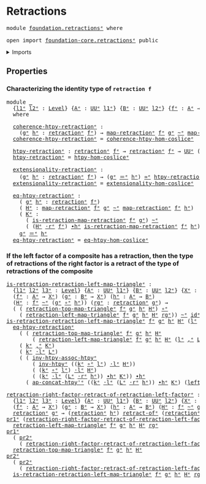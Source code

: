 # Retractions

<pre class="Agda"><a id="24" class="Keyword">module</a> <a id="31" href="foundation.retractions%25E1%25B5%2589.html" class="Module">foundation.retractionsᵉ</a> <a id="55" class="Keyword">where</a>

<a id="62" class="Keyword">open</a> <a id="67" class="Keyword">import</a> <a id="74" href="foundation-core.retractions%25E1%25B5%2589.html" class="Module">foundation-core.retractionsᵉ</a> <a id="103" class="Keyword">public</a>
</pre>
<details><summary>Imports</summary>

<pre class="Agda"><a id="160" class="Keyword">open</a> <a id="165" class="Keyword">import</a> <a id="172" href="foundation.coslice%25E1%25B5%2589.html" class="Module">foundation.cosliceᵉ</a>
<a id="192" class="Keyword">open</a> <a id="197" class="Keyword">import</a> <a id="204" href="foundation.dependent-pair-types%25E1%25B5%2589.html" class="Module">foundation.dependent-pair-typesᵉ</a>
<a id="237" class="Keyword">open</a> <a id="242" class="Keyword">import</a> <a id="249" href="foundation.universe-levels%25E1%25B5%2589.html" class="Module">foundation.universe-levelsᵉ</a>
<a id="277" class="Keyword">open</a> <a id="282" class="Keyword">import</a> <a id="289" href="foundation.whiskering-homotopies-composition%25E1%25B5%2589.html" class="Module">foundation.whiskering-homotopies-compositionᵉ</a>

<a id="336" class="Keyword">open</a> <a id="341" class="Keyword">import</a> <a id="348" href="foundation-core.equivalences%25E1%25B5%2589.html" class="Module">foundation-core.equivalencesᵉ</a>
<a id="378" class="Keyword">open</a> <a id="383" class="Keyword">import</a> <a id="390" href="foundation-core.function-types%25E1%25B5%2589.html" class="Module">foundation-core.function-typesᵉ</a>
<a id="422" class="Keyword">open</a> <a id="427" class="Keyword">import</a> <a id="434" href="foundation-core.homotopies%25E1%25B5%2589.html" class="Module">foundation-core.homotopiesᵉ</a>
<a id="462" class="Keyword">open</a> <a id="467" class="Keyword">import</a> <a id="474" href="foundation-core.identity-types%25E1%25B5%2589.html" class="Module">foundation-core.identity-typesᵉ</a>
<a id="506" class="Keyword">open</a> <a id="511" class="Keyword">import</a> <a id="518" href="foundation-core.retracts-of-types%25E1%25B5%2589.html" class="Module">foundation-core.retracts-of-typesᵉ</a>
</pre>
</details>

## Properties

### Characterizing the identity type of `retraction f`

<pre class="Agda"><a id="649" class="Keyword">module</a> <a id="656" href="foundation.retractions%25E1%25B5%2589.html#656" class="Module">_</a>
  <a id="660" class="Symbol">{</a><a id="661" href="foundation.retractions%25E1%25B5%2589.html#661" class="Bound">l1ᵉ</a> <a id="665" href="foundation.retractions%25E1%25B5%2589.html#665" class="Bound">l2ᵉ</a> <a id="669" class="Symbol">:</a> <a id="671" href="Agda.Primitive.html#742" class="Postulate">Level</a><a id="676" class="Symbol">}</a> <a id="678" class="Symbol">{</a><a id="679" href="foundation.retractions%25E1%25B5%2589.html#679" class="Bound">Aᵉ</a> <a id="682" class="Symbol">:</a> <a id="684" href="Agda.Primitive.html#429" class="Primitive">UUᵉ</a> <a id="688" href="foundation.retractions%25E1%25B5%2589.html#661" class="Bound">l1ᵉ</a><a id="691" class="Symbol">}</a> <a id="693" class="Symbol">{</a><a id="694" href="foundation.retractions%25E1%25B5%2589.html#694" class="Bound">Bᵉ</a> <a id="697" class="Symbol">:</a> <a id="699" href="Agda.Primitive.html#429" class="Primitive">UUᵉ</a> <a id="703" href="foundation.retractions%25E1%25B5%2589.html#665" class="Bound">l2ᵉ</a><a id="706" class="Symbol">}</a> <a id="708" class="Symbol">{</a><a id="709" href="foundation.retractions%25E1%25B5%2589.html#709" class="Bound">fᵉ</a> <a id="712" class="Symbol">:</a> <a id="714" href="foundation.retractions%25E1%25B5%2589.html#679" class="Bound">Aᵉ</a> <a id="717" class="Symbol">→</a> <a id="719" href="foundation.retractions%25E1%25B5%2589.html#694" class="Bound">Bᵉ</a><a id="721" class="Symbol">}</a>
  <a id="725" class="Keyword">where</a>

  <a id="734" href="foundation.retractions%25E1%25B5%2589.html#734" class="Function">coherence-htpy-retractionᵉ</a> <a id="761" class="Symbol">:</a>
    <a id="767" class="Symbol">(</a><a id="768" href="foundation.retractions%25E1%25B5%2589.html#768" class="Bound">gᵉ</a> <a id="771" href="foundation.retractions%25E1%25B5%2589.html#771" class="Bound">hᵉ</a> <a id="774" class="Symbol">:</a> <a id="776" href="foundation-core.retractions%25E1%25B5%2589.html#907" class="Function">retractionᵉ</a> <a id="788" href="foundation.retractions%25E1%25B5%2589.html#709" class="Bound">fᵉ</a><a id="790" class="Symbol">)</a> <a id="792" class="Symbol">→</a> <a id="794" href="foundation-core.retractions%25E1%25B5%2589.html#1009" class="Function">map-retractionᵉ</a> <a id="810" href="foundation.retractions%25E1%25B5%2589.html#709" class="Bound">fᵉ</a> <a id="813" href="foundation.retractions%25E1%25B5%2589.html#768" class="Bound">gᵉ</a> <a id="816" href="foundation-core.homotopies%25E1%25B5%2589.html#2800" class="Function Operator">~ᵉ</a> <a id="819" href="foundation-core.retractions%25E1%25B5%2589.html#1009" class="Function">map-retractionᵉ</a> <a id="835" href="foundation.retractions%25E1%25B5%2589.html#709" class="Bound">fᵉ</a> <a id="838" href="foundation.retractions%25E1%25B5%2589.html#771" class="Bound">hᵉ</a> <a id="841" class="Symbol">→</a> <a id="843" href="Agda.Primitive.html#429" class="Primitive">UUᵉ</a> <a id="847" href="foundation.retractions%25E1%25B5%2589.html#661" class="Bound">l1ᵉ</a>
  <a id="853" href="foundation.retractions%25E1%25B5%2589.html#734" class="Function">coherence-htpy-retractionᵉ</a> <a id="880" class="Symbol">=</a> <a id="882" href="foundation.coslice%25E1%25B5%2589.html#1661" class="Function">coherence-htpy-hom-cosliceᵉ</a>

  <a id="913" href="foundation.retractions%25E1%25B5%2589.html#913" class="Function">htpy-retractionᵉ</a> <a id="930" class="Symbol">:</a> <a id="932" href="foundation-core.retractions%25E1%25B5%2589.html#907" class="Function">retractionᵉ</a> <a id="944" href="foundation.retractions%25E1%25B5%2589.html#709" class="Bound">fᵉ</a> <a id="947" class="Symbol">→</a> <a id="949" href="foundation-core.retractions%25E1%25B5%2589.html#907" class="Function">retractionᵉ</a> <a id="961" href="foundation.retractions%25E1%25B5%2589.html#709" class="Bound">fᵉ</a> <a id="964" class="Symbol">→</a> <a id="966" href="Agda.Primitive.html#429" class="Primitive">UUᵉ</a> <a id="970" class="Symbol">(</a><a id="971" href="foundation.retractions%25E1%25B5%2589.html#661" class="Bound">l1ᵉ</a> <a id="975" href="Agda.Primitive.html#961" class="Primitive Operator">⊔</a> <a id="977" href="foundation.retractions%25E1%25B5%2589.html#665" class="Bound">l2ᵉ</a><a id="980" class="Symbol">)</a>
  <a id="984" href="foundation.retractions%25E1%25B5%2589.html#913" class="Function">htpy-retractionᵉ</a> <a id="1001" class="Symbol">=</a> <a id="1003" href="foundation.coslice%25E1%25B5%2589.html#1957" class="Function">htpy-hom-cosliceᵉ</a>

  <a id="1024" href="foundation.retractions%25E1%25B5%2589.html#1024" class="Function">extensionality-retractionᵉ</a> <a id="1051" class="Symbol">:</a>
    <a id="1057" class="Symbol">(</a><a id="1058" href="foundation.retractions%25E1%25B5%2589.html#1058" class="Bound">gᵉ</a> <a id="1061" href="foundation.retractions%25E1%25B5%2589.html#1061" class="Bound">hᵉ</a> <a id="1064" class="Symbol">:</a> <a id="1066" href="foundation-core.retractions%25E1%25B5%2589.html#907" class="Function">retractionᵉ</a> <a id="1078" href="foundation.retractions%25E1%25B5%2589.html#709" class="Bound">fᵉ</a><a id="1080" class="Symbol">)</a> <a id="1082" class="Symbol">→</a> <a id="1084" class="Symbol">(</a><a id="1085" href="foundation.retractions%25E1%25B5%2589.html#1058" class="Bound">gᵉ</a> <a id="1088" href="foundation-core.identity-types%25E1%25B5%2589.html#2730" class="Function Operator">＝ᵉ</a> <a id="1091" href="foundation.retractions%25E1%25B5%2589.html#1061" class="Bound">hᵉ</a><a id="1093" class="Symbol">)</a> <a id="1095" href="foundation-core.equivalences%25E1%25B5%2589.html#2662" class="Function Operator">≃ᵉ</a> <a id="1098" href="foundation.retractions%25E1%25B5%2589.html#913" class="Function">htpy-retractionᵉ</a> <a id="1115" href="foundation.retractions%25E1%25B5%2589.html#1058" class="Bound">gᵉ</a> <a id="1118" href="foundation.retractions%25E1%25B5%2589.html#1061" class="Bound">hᵉ</a>
  <a id="1123" href="foundation.retractions%25E1%25B5%2589.html#1024" class="Function">extensionality-retractionᵉ</a> <a id="1150" class="Symbol">=</a> <a id="1152" href="foundation.coslice%25E1%25B5%2589.html#2161" class="Function">extensionality-hom-cosliceᵉ</a>

  <a id="1183" href="foundation.retractions%25E1%25B5%2589.html#1183" class="Function">eq-htpy-retractionᵉ</a> <a id="1203" class="Symbol">:</a>
    <a id="1209" class="Symbol">(</a> <a id="1211" href="foundation.retractions%25E1%25B5%2589.html#1211" class="Bound">gᵉ</a> <a id="1214" href="foundation.retractions%25E1%25B5%2589.html#1214" class="Bound">hᵉ</a> <a id="1217" class="Symbol">:</a> <a id="1219" href="foundation-core.retractions%25E1%25B5%2589.html#907" class="Function">retractionᵉ</a> <a id="1231" href="foundation.retractions%25E1%25B5%2589.html#709" class="Bound">fᵉ</a><a id="1233" class="Symbol">)</a>
    <a id="1239" class="Symbol">(</a> <a id="1241" href="foundation.retractions%25E1%25B5%2589.html#1241" class="Bound">Hᵉ</a> <a id="1244" class="Symbol">:</a> <a id="1246" href="foundation-core.retractions%25E1%25B5%2589.html#1009" class="Function">map-retractionᵉ</a> <a id="1262" href="foundation.retractions%25E1%25B5%2589.html#709" class="Bound">fᵉ</a> <a id="1265" href="foundation.retractions%25E1%25B5%2589.html#1211" class="Bound">gᵉ</a> <a id="1268" href="foundation-core.homotopies%25E1%25B5%2589.html#2800" class="Function Operator">~ᵉ</a> <a id="1271" href="foundation-core.retractions%25E1%25B5%2589.html#1009" class="Function">map-retractionᵉ</a> <a id="1287" href="foundation.retractions%25E1%25B5%2589.html#709" class="Bound">fᵉ</a> <a id="1290" href="foundation.retractions%25E1%25B5%2589.html#1214" class="Bound">hᵉ</a><a id="1292" class="Symbol">)</a>
    <a id="1298" class="Symbol">(</a> <a id="1300" href="foundation.retractions%25E1%25B5%2589.html#1300" class="Bound">Kᵉ</a> <a id="1303" class="Symbol">:</a>
      <a id="1311" class="Symbol">(</a> <a id="1313" href="foundation-core.retractions%25E1%25B5%2589.html#1100" class="Function">is-retraction-map-retractionᵉ</a> <a id="1343" href="foundation.retractions%25E1%25B5%2589.html#709" class="Bound">fᵉ</a> <a id="1346" href="foundation.retractions%25E1%25B5%2589.html#1211" class="Bound">gᵉ</a><a id="1348" class="Symbol">)</a> <a id="1350" href="foundation-core.homotopies%25E1%25B5%2589.html#2800" class="Function Operator">~ᵉ</a>
      <a id="1359" class="Symbol">(</a> <a id="1361" class="Symbol">(</a><a id="1362" href="foundation.retractions%25E1%25B5%2589.html#1241" class="Bound">Hᵉ</a> <a id="1365" href="foundation.whiskering-homotopies-composition%25E1%25B5%2589.html#2836" class="Function Operator">·rᵉ</a> <a id="1369" href="foundation.retractions%25E1%25B5%2589.html#709" class="Bound">fᵉ</a><a id="1371" class="Symbol">)</a> <a id="1373" href="foundation-core.homotopies%25E1%25B5%2589.html#3445" class="Function Operator">∙hᵉ</a> <a id="1377" href="foundation-core.retractions%25E1%25B5%2589.html#1100" class="Function">is-retraction-map-retractionᵉ</a> <a id="1407" href="foundation.retractions%25E1%25B5%2589.html#709" class="Bound">fᵉ</a> <a id="1410" href="foundation.retractions%25E1%25B5%2589.html#1214" class="Bound">hᵉ</a><a id="1412" class="Symbol">))</a> <a id="1415" class="Symbol">→</a>
    <a id="1421" href="foundation.retractions%25E1%25B5%2589.html#1211" class="Bound">gᵉ</a> <a id="1424" href="foundation-core.identity-types%25E1%25B5%2589.html#2730" class="Function Operator">＝ᵉ</a> <a id="1427" href="foundation.retractions%25E1%25B5%2589.html#1214" class="Bound">hᵉ</a>
  <a id="1432" href="foundation.retractions%25E1%25B5%2589.html#1183" class="Function">eq-htpy-retractionᵉ</a> <a id="1452" class="Symbol">=</a> <a id="1454" href="foundation.coslice%25E1%25B5%2589.html#2532" class="Function">eq-htpy-hom-cosliceᵉ</a>
</pre>
### If the left factor of a composite has a retraction, then the type of retractions of the right factor is a retract of the type of retractions of the composite

<pre class="Agda"><a id="is-retraction-retraction-left-map-triangleᵉ"></a><a id="1651" href="foundation.retractions%25E1%25B5%2589.html#1651" class="Function">is-retraction-retraction-left-map-triangleᵉ</a> <a id="1695" class="Symbol">:</a>
  <a id="1699" class="Symbol">{</a><a id="1700" href="foundation.retractions%25E1%25B5%2589.html#1700" class="Bound">l1ᵉ</a> <a id="1704" href="foundation.retractions%25E1%25B5%2589.html#1704" class="Bound">l2ᵉ</a> <a id="1708" href="foundation.retractions%25E1%25B5%2589.html#1708" class="Bound">l3ᵉ</a> <a id="1712" class="Symbol">:</a> <a id="1714" href="Agda.Primitive.html#742" class="Postulate">Level</a><a id="1719" class="Symbol">}</a> <a id="1721" class="Symbol">{</a><a id="1722" href="foundation.retractions%25E1%25B5%2589.html#1722" class="Bound">Aᵉ</a> <a id="1725" class="Symbol">:</a> <a id="1727" href="Agda.Primitive.html#429" class="Primitive">UUᵉ</a> <a id="1731" href="foundation.retractions%25E1%25B5%2589.html#1700" class="Bound">l1ᵉ</a><a id="1734" class="Symbol">}</a> <a id="1736" class="Symbol">{</a><a id="1737" href="foundation.retractions%25E1%25B5%2589.html#1737" class="Bound">Bᵉ</a> <a id="1740" class="Symbol">:</a> <a id="1742" href="Agda.Primitive.html#429" class="Primitive">UUᵉ</a> <a id="1746" href="foundation.retractions%25E1%25B5%2589.html#1704" class="Bound">l2ᵉ</a><a id="1749" class="Symbol">}</a> <a id="1751" class="Symbol">{</a><a id="1752" href="foundation.retractions%25E1%25B5%2589.html#1752" class="Bound">Xᵉ</a> <a id="1755" class="Symbol">:</a> <a id="1757" href="Agda.Primitive.html#429" class="Primitive">UUᵉ</a> <a id="1761" href="foundation.retractions%25E1%25B5%2589.html#1708" class="Bound">l3ᵉ</a><a id="1764" class="Symbol">}</a>
  <a id="1768" class="Symbol">(</a><a id="1769" href="foundation.retractions%25E1%25B5%2589.html#1769" class="Bound">fᵉ</a> <a id="1772" class="Symbol">:</a> <a id="1774" href="foundation.retractions%25E1%25B5%2589.html#1722" class="Bound">Aᵉ</a> <a id="1777" class="Symbol">→</a> <a id="1779" href="foundation.retractions%25E1%25B5%2589.html#1752" class="Bound">Xᵉ</a><a id="1781" class="Symbol">)</a> <a id="1783" class="Symbol">(</a><a id="1784" href="foundation.retractions%25E1%25B5%2589.html#1784" class="Bound">gᵉ</a> <a id="1787" class="Symbol">:</a> <a id="1789" href="foundation.retractions%25E1%25B5%2589.html#1737" class="Bound">Bᵉ</a> <a id="1792" class="Symbol">→</a> <a id="1794" href="foundation.retractions%25E1%25B5%2589.html#1752" class="Bound">Xᵉ</a><a id="1796" class="Symbol">)</a> <a id="1798" class="Symbol">(</a><a id="1799" href="foundation.retractions%25E1%25B5%2589.html#1799" class="Bound">hᵉ</a> <a id="1802" class="Symbol">:</a> <a id="1804" href="foundation.retractions%25E1%25B5%2589.html#1722" class="Bound">Aᵉ</a> <a id="1807" class="Symbol">→</a> <a id="1809" href="foundation.retractions%25E1%25B5%2589.html#1737" class="Bound">Bᵉ</a><a id="1811" class="Symbol">)</a>
  <a id="1815" class="Symbol">(</a><a id="1816" href="foundation.retractions%25E1%25B5%2589.html#1816" class="Bound">Hᵉ</a> <a id="1819" class="Symbol">:</a> <a id="1821" href="foundation.retractions%25E1%25B5%2589.html#1769" class="Bound">fᵉ</a> <a id="1824" href="foundation-core.homotopies%25E1%25B5%2589.html#2800" class="Function Operator">~ᵉ</a> <a id="1827" class="Symbol">(</a><a id="1828" href="foundation.retractions%25E1%25B5%2589.html#1784" class="Bound">gᵉ</a> <a id="1831" href="foundation-core.function-types%25E1%25B5%2589.html#476" class="Function Operator">∘ᵉ</a> <a id="1834" href="foundation.retractions%25E1%25B5%2589.html#1799" class="Bound">hᵉ</a><a id="1836" class="Symbol">))</a> <a id="1839" class="Symbol">(</a><a id="1840" href="foundation.retractions%25E1%25B5%2589.html#1840" class="Bound">rgᵉ</a> <a id="1844" class="Symbol">:</a> <a id="1846" href="foundation-core.retractions%25E1%25B5%2589.html#907" class="Function">retractionᵉ</a> <a id="1858" href="foundation.retractions%25E1%25B5%2589.html#1784" class="Bound">gᵉ</a><a id="1860" class="Symbol">)</a> <a id="1862" class="Symbol">→</a>
  <a id="1866" class="Symbol">(</a> <a id="1868" class="Symbol">(</a> <a id="1870" href="foundation-core.retractions%25E1%25B5%2589.html#5900" class="Function">retraction-top-map-triangleᵉ</a> <a id="1899" href="foundation.retractions%25E1%25B5%2589.html#1769" class="Bound">fᵉ</a> <a id="1902" href="foundation.retractions%25E1%25B5%2589.html#1784" class="Bound">gᵉ</a> <a id="1905" href="foundation.retractions%25E1%25B5%2589.html#1799" class="Bound">hᵉ</a> <a id="1908" href="foundation.retractions%25E1%25B5%2589.html#1816" class="Bound">Hᵉ</a><a id="1910" class="Symbol">)</a> <a id="1912" href="foundation-core.function-types%25E1%25B5%2589.html#476" class="Function Operator">∘ᵉ</a>
    <a id="1919" class="Symbol">(</a> <a id="1921" href="foundation-core.retractions%25E1%25B5%2589.html#7113" class="Function">retraction-left-map-triangleᵉ</a> <a id="1951" href="foundation.retractions%25E1%25B5%2589.html#1769" class="Bound">fᵉ</a> <a id="1954" href="foundation.retractions%25E1%25B5%2589.html#1784" class="Bound">gᵉ</a> <a id="1957" href="foundation.retractions%25E1%25B5%2589.html#1799" class="Bound">hᵉ</a> <a id="1960" href="foundation.retractions%25E1%25B5%2589.html#1816" class="Bound">Hᵉ</a> <a id="1963" href="foundation.retractions%25E1%25B5%2589.html#1840" class="Bound">rgᵉ</a><a id="1966" class="Symbol">))</a> <a id="1969" href="foundation-core.homotopies%25E1%25B5%2589.html#2800" class="Function Operator">~ᵉ</a> <a id="1972" href="foundation-core.function-types%25E1%25B5%2589.html#309" class="Function">idᵉ</a>
<a id="1976" href="foundation.retractions%25E1%25B5%2589.html#1651" class="Function">is-retraction-retraction-left-map-triangleᵉ</a> <a id="2020" href="foundation.retractions%25E1%25B5%2589.html#2020" class="Bound">fᵉ</a> <a id="2023" href="foundation.retractions%25E1%25B5%2589.html#2023" class="Bound">gᵉ</a> <a id="2026" href="foundation.retractions%25E1%25B5%2589.html#2026" class="Bound">hᵉ</a> <a id="2029" href="foundation.retractions%25E1%25B5%2589.html#2029" class="Bound">Hᵉ</a> <a id="2032" class="Symbol">(</a><a id="2033" href="foundation.retractions%25E1%25B5%2589.html#2033" class="Bound">lᵉ</a> <a id="2036" href="foundation.dependent-pair-types%25E1%25B5%2589.html#788" class="InductiveConstructor Operator">,ᵉ</a> <a id="2039" href="foundation.retractions%25E1%25B5%2589.html#2039" class="Bound">Lᵉ</a><a id="2041" class="Symbol">)</a> <a id="2043" class="Symbol">(</a><a id="2044" href="foundation.retractions%25E1%25B5%2589.html#2044" class="Bound">kᵉ</a> <a id="2047" href="foundation.dependent-pair-types%25E1%25B5%2589.html#788" class="InductiveConstructor Operator">,ᵉ</a> <a id="2050" href="foundation.retractions%25E1%25B5%2589.html#2050" class="Bound">Kᵉ</a><a id="2052" class="Symbol">)</a> <a id="2054" class="Symbol">=</a>
  <a id="2058" href="foundation.retractions%25E1%25B5%2589.html#1183" class="Function">eq-htpy-retractionᵉ</a>
    <a id="2082" class="Symbol">(</a> <a id="2084" class="Symbol">(</a> <a id="2086" href="foundation-core.retractions%25E1%25B5%2589.html#5900" class="Function">retraction-top-map-triangleᵉ</a> <a id="2115" href="foundation.retractions%25E1%25B5%2589.html#2020" class="Bound">fᵉ</a> <a id="2118" href="foundation.retractions%25E1%25B5%2589.html#2023" class="Bound">gᵉ</a> <a id="2121" href="foundation.retractions%25E1%25B5%2589.html#2026" class="Bound">hᵉ</a> <a id="2124" href="foundation.retractions%25E1%25B5%2589.html#2029" class="Bound">Hᵉ</a>
        <a id="2135" class="Symbol">(</a> <a id="2137" href="foundation-core.retractions%25E1%25B5%2589.html#7113" class="Function">retraction-left-map-triangleᵉ</a> <a id="2167" href="foundation.retractions%25E1%25B5%2589.html#2020" class="Bound">fᵉ</a> <a id="2170" href="foundation.retractions%25E1%25B5%2589.html#2023" class="Bound">gᵉ</a> <a id="2173" href="foundation.retractions%25E1%25B5%2589.html#2026" class="Bound">hᵉ</a> <a id="2176" href="foundation.retractions%25E1%25B5%2589.html#2029" class="Bound">Hᵉ</a> <a id="2179" class="Symbol">(</a><a id="2180" href="foundation.retractions%25E1%25B5%2589.html#2033" class="Bound">lᵉ</a> <a id="2183" href="foundation.dependent-pair-types%25E1%25B5%2589.html#788" class="InductiveConstructor Operator">,ᵉ</a> <a id="2186" href="foundation.retractions%25E1%25B5%2589.html#2039" class="Bound">Lᵉ</a><a id="2188" class="Symbol">)</a> <a id="2190" class="Symbol">(</a><a id="2191" href="foundation.retractions%25E1%25B5%2589.html#2044" class="Bound">kᵉ</a> <a id="2194" href="foundation.dependent-pair-types%25E1%25B5%2589.html#788" class="InductiveConstructor Operator">,ᵉ</a> <a id="2197" href="foundation.retractions%25E1%25B5%2589.html#2050" class="Bound">Kᵉ</a><a id="2199" class="Symbol">))))</a>
    <a id="2208" class="Symbol">(</a> <a id="2210" href="foundation.retractions%25E1%25B5%2589.html#2044" class="Bound">kᵉ</a> <a id="2213" href="foundation.dependent-pair-types%25E1%25B5%2589.html#788" class="InductiveConstructor Operator">,ᵉ</a> <a id="2216" href="foundation.retractions%25E1%25B5%2589.html#2050" class="Bound">Kᵉ</a><a id="2218" class="Symbol">)</a>
    <a id="2224" class="Symbol">(</a> <a id="2226" href="foundation.retractions%25E1%25B5%2589.html#2044" class="Bound">kᵉ</a> <a id="2229" href="foundation.whiskering-homotopies-composition%25E1%25B5%2589.html#2417" class="Function Operator">·lᵉ</a> <a id="2233" href="foundation.retractions%25E1%25B5%2589.html#2039" class="Bound">Lᵉ</a><a id="2235" class="Symbol">)</a>
    <a id="2241" class="Symbol">(</a> <a id="2243" class="Symbol">(</a> <a id="2245" href="foundation-core.homotopies%25E1%25B5%2589.html#5386" class="Function">inv-htpy-assoc-htpyᵉ</a>
        <a id="2274" class="Symbol">(</a> <a id="2276" href="foundation-core.homotopies%25E1%25B5%2589.html#3214" class="Function">inv-htpyᵉ</a> <a id="2286" class="Symbol">((</a><a id="2288" href="foundation.retractions%25E1%25B5%2589.html#2044" class="Bound">kᵉ</a> <a id="2291" href="foundation-core.function-types%25E1%25B5%2589.html#476" class="Function Operator">∘ᵉ</a> <a id="2294" href="foundation.retractions%25E1%25B5%2589.html#2033" class="Bound">lᵉ</a><a id="2296" class="Symbol">)</a> <a id="2298" href="foundation.whiskering-homotopies-composition%25E1%25B5%2589.html#2417" class="Function Operator">·lᵉ</a> <a id="2302" href="foundation.retractions%25E1%25B5%2589.html#2029" class="Bound">Hᵉ</a><a id="2304" class="Symbol">))</a>
        <a id="2315" class="Symbol">(</a> <a id="2317" class="Symbol">(</a><a id="2318" href="foundation.retractions%25E1%25B5%2589.html#2044" class="Bound">kᵉ</a> <a id="2321" href="foundation-core.function-types%25E1%25B5%2589.html#476" class="Function Operator">∘ᵉ</a> <a id="2324" href="foundation.retractions%25E1%25B5%2589.html#2033" class="Bound">lᵉ</a><a id="2326" class="Symbol">)</a> <a id="2328" href="foundation.whiskering-homotopies-composition%25E1%25B5%2589.html#2417" class="Function Operator">·lᵉ</a> <a id="2332" href="foundation.retractions%25E1%25B5%2589.html#2029" class="Bound">Hᵉ</a><a id="2334" class="Symbol">)</a>
        <a id="2344" class="Symbol">(</a> <a id="2346" class="Symbol">(</a><a id="2347" href="foundation.retractions%25E1%25B5%2589.html#2044" class="Bound">kᵉ</a> <a id="2350" href="foundation.whiskering-homotopies-composition%25E1%25B5%2589.html#2417" class="Function Operator">·lᵉ</a> <a id="2354" class="Symbol">(</a><a id="2355" href="foundation.retractions%25E1%25B5%2589.html#2039" class="Bound">Lᵉ</a> <a id="2358" href="foundation.whiskering-homotopies-composition%25E1%25B5%2589.html#2836" class="Function Operator">·rᵉ</a> <a id="2362" href="foundation.retractions%25E1%25B5%2589.html#2026" class="Bound">hᵉ</a><a id="2364" class="Symbol">))</a> <a id="2367" href="foundation-core.homotopies%25E1%25B5%2589.html#3445" class="Function Operator">∙hᵉ</a> <a id="2371" href="foundation.retractions%25E1%25B5%2589.html#2050" class="Bound">Kᵉ</a><a id="2373" class="Symbol">))</a> <a id="2376" href="foundation-core.homotopies%25E1%25B5%2589.html#3445" class="Function Operator">∙hᵉ</a>
      <a id="2386" class="Symbol">(</a> <a id="2388" href="foundation-core.homotopies%25E1%25B5%2589.html#9458" class="Function">ap-concat-htpy&#39;ᵉ</a> <a id="2405" class="Symbol">((</a><a id="2407" href="foundation.retractions%25E1%25B5%2589.html#2044" class="Bound">kᵉ</a> <a id="2410" href="foundation.whiskering-homotopies-composition%25E1%25B5%2589.html#2417" class="Function Operator">·lᵉ</a> <a id="2414" class="Symbol">(</a><a id="2415" href="foundation.retractions%25E1%25B5%2589.html#2039" class="Bound">Lᵉ</a> <a id="2418" href="foundation.whiskering-homotopies-composition%25E1%25B5%2589.html#2836" class="Function Operator">·rᵉ</a> <a id="2422" href="foundation.retractions%25E1%25B5%2589.html#2026" class="Bound">hᵉ</a><a id="2424" class="Symbol">))</a> <a id="2427" href="foundation-core.homotopies%25E1%25B5%2589.html#3445" class="Function Operator">∙hᵉ</a> <a id="2431" href="foundation.retractions%25E1%25B5%2589.html#2050" class="Bound">Kᵉ</a><a id="2433" class="Symbol">)</a> <a id="2435" class="Symbol">(</a><a id="2436" href="foundation-core.homotopies%25E1%25B5%2589.html#6207" class="Function">left-inv-htpyᵉ</a> <a id="2451" class="Symbol">((</a><a id="2453" href="foundation.retractions%25E1%25B5%2589.html#2044" class="Bound">kᵉ</a> <a id="2456" href="foundation-core.function-types%25E1%25B5%2589.html#476" class="Function Operator">∘ᵉ</a> <a id="2459" href="foundation.retractions%25E1%25B5%2589.html#2033" class="Bound">lᵉ</a><a id="2461" class="Symbol">)</a> <a id="2463" href="foundation.whiskering-homotopies-composition%25E1%25B5%2589.html#2417" class="Function Operator">·lᵉ</a> <a id="2467" href="foundation.retractions%25E1%25B5%2589.html#2029" class="Bound">Hᵉ</a><a id="2469" class="Symbol">))))</a>

<a id="retraction-right-factor-retract-of-retraction-left-factorᵉ"></a><a id="2475" href="foundation.retractions%25E1%25B5%2589.html#2475" class="Function">retraction-right-factor-retract-of-retraction-left-factorᵉ</a> <a id="2534" class="Symbol">:</a>
  <a id="2538" class="Symbol">{</a><a id="2539" href="foundation.retractions%25E1%25B5%2589.html#2539" class="Bound">l1ᵉ</a> <a id="2543" href="foundation.retractions%25E1%25B5%2589.html#2543" class="Bound">l2ᵉ</a> <a id="2547" href="foundation.retractions%25E1%25B5%2589.html#2547" class="Bound">l3ᵉ</a> <a id="2551" class="Symbol">:</a> <a id="2553" href="Agda.Primitive.html#742" class="Postulate">Level</a><a id="2558" class="Symbol">}</a> <a id="2560" class="Symbol">{</a><a id="2561" href="foundation.retractions%25E1%25B5%2589.html#2561" class="Bound">Aᵉ</a> <a id="2564" class="Symbol">:</a> <a id="2566" href="Agda.Primitive.html#429" class="Primitive">UUᵉ</a> <a id="2570" href="foundation.retractions%25E1%25B5%2589.html#2539" class="Bound">l1ᵉ</a><a id="2573" class="Symbol">}</a> <a id="2575" class="Symbol">{</a><a id="2576" href="foundation.retractions%25E1%25B5%2589.html#2576" class="Bound">Bᵉ</a> <a id="2579" class="Symbol">:</a> <a id="2581" href="Agda.Primitive.html#429" class="Primitive">UUᵉ</a> <a id="2585" href="foundation.retractions%25E1%25B5%2589.html#2543" class="Bound">l2ᵉ</a><a id="2588" class="Symbol">}</a> <a id="2590" class="Symbol">{</a><a id="2591" href="foundation.retractions%25E1%25B5%2589.html#2591" class="Bound">Xᵉ</a> <a id="2594" class="Symbol">:</a> <a id="2596" href="Agda.Primitive.html#429" class="Primitive">UUᵉ</a> <a id="2600" href="foundation.retractions%25E1%25B5%2589.html#2547" class="Bound">l3ᵉ</a><a id="2603" class="Symbol">}</a>
  <a id="2607" class="Symbol">(</a><a id="2608" href="foundation.retractions%25E1%25B5%2589.html#2608" class="Bound">fᵉ</a> <a id="2611" class="Symbol">:</a> <a id="2613" href="foundation.retractions%25E1%25B5%2589.html#2561" class="Bound">Aᵉ</a> <a id="2616" class="Symbol">→</a> <a id="2618" href="foundation.retractions%25E1%25B5%2589.html#2591" class="Bound">Xᵉ</a><a id="2620" class="Symbol">)</a> <a id="2622" class="Symbol">(</a><a id="2623" href="foundation.retractions%25E1%25B5%2589.html#2623" class="Bound">gᵉ</a> <a id="2626" class="Symbol">:</a> <a id="2628" href="foundation.retractions%25E1%25B5%2589.html#2576" class="Bound">Bᵉ</a> <a id="2631" class="Symbol">→</a> <a id="2633" href="foundation.retractions%25E1%25B5%2589.html#2591" class="Bound">Xᵉ</a><a id="2635" class="Symbol">)</a> <a id="2637" class="Symbol">(</a><a id="2638" href="foundation.retractions%25E1%25B5%2589.html#2638" class="Bound">hᵉ</a> <a id="2641" class="Symbol">:</a> <a id="2643" href="foundation.retractions%25E1%25B5%2589.html#2561" class="Bound">Aᵉ</a> <a id="2646" class="Symbol">→</a> <a id="2648" href="foundation.retractions%25E1%25B5%2589.html#2576" class="Bound">Bᵉ</a><a id="2650" class="Symbol">)</a> <a id="2652" class="Symbol">(</a><a id="2653" href="foundation.retractions%25E1%25B5%2589.html#2653" class="Bound">Hᵉ</a> <a id="2656" class="Symbol">:</a> <a id="2658" href="foundation.retractions%25E1%25B5%2589.html#2608" class="Bound">fᵉ</a> <a id="2661" href="foundation-core.homotopies%25E1%25B5%2589.html#2800" class="Function Operator">~ᵉ</a> <a id="2664" href="foundation.retractions%25E1%25B5%2589.html#2623" class="Bound">gᵉ</a> <a id="2667" href="foundation-core.function-types%25E1%25B5%2589.html#476" class="Function Operator">∘ᵉ</a> <a id="2670" href="foundation.retractions%25E1%25B5%2589.html#2638" class="Bound">hᵉ</a><a id="2672" class="Symbol">)</a> <a id="2674" class="Symbol">→</a>
  <a id="2678" href="foundation-core.retractions%25E1%25B5%2589.html#907" class="Function">retractionᵉ</a> <a id="2690" href="foundation.retractions%25E1%25B5%2589.html#2623" class="Bound">gᵉ</a> <a id="2693" class="Symbol">→</a> <a id="2695" class="Symbol">(</a><a id="2696" href="foundation-core.retractions%25E1%25B5%2589.html#907" class="Function">retractionᵉ</a> <a id="2708" href="foundation.retractions%25E1%25B5%2589.html#2638" class="Bound">hᵉ</a><a id="2710" class="Symbol">)</a> <a id="2712" href="foundation-core.retracts-of-types%25E1%25B5%2589.html#1785" class="Function Operator">retract-ofᵉ</a> <a id="2724" class="Symbol">(</a><a id="2725" href="foundation-core.retractions%25E1%25B5%2589.html#907" class="Function">retractionᵉ</a> <a id="2737" href="foundation.retractions%25E1%25B5%2589.html#2608" class="Bound">fᵉ</a><a id="2739" class="Symbol">)</a>
<a id="2741" href="foundation.dependent-pair-types%25E1%25B5%2589.html#697" class="Field">pr1ᵉ</a> <a id="2746" class="Symbol">(</a><a id="2747" href="foundation.retractions%25E1%25B5%2589.html#2475" class="Function">retraction-right-factor-retract-of-retraction-left-factorᵉ</a> <a id="2806" href="foundation.retractions%25E1%25B5%2589.html#2806" class="Bound">fᵉ</a> <a id="2809" href="foundation.retractions%25E1%25B5%2589.html#2809" class="Bound">gᵉ</a> <a id="2812" href="foundation.retractions%25E1%25B5%2589.html#2812" class="Bound">hᵉ</a> <a id="2815" href="foundation.retractions%25E1%25B5%2589.html#2815" class="Bound">Hᵉ</a> <a id="2818" href="foundation.retractions%25E1%25B5%2589.html#2818" class="Bound">rgᵉ</a><a id="2821" class="Symbol">)</a> <a id="2823" class="Symbol">=</a>
  <a id="2827" href="foundation-core.retractions%25E1%25B5%2589.html#7113" class="Function">retraction-left-map-triangleᵉ</a> <a id="2857" href="foundation.retractions%25E1%25B5%2589.html#2806" class="Bound">fᵉ</a> <a id="2860" href="foundation.retractions%25E1%25B5%2589.html#2809" class="Bound">gᵉ</a> <a id="2863" href="foundation.retractions%25E1%25B5%2589.html#2812" class="Bound">hᵉ</a> <a id="2866" href="foundation.retractions%25E1%25B5%2589.html#2815" class="Bound">Hᵉ</a> <a id="2869" href="foundation.retractions%25E1%25B5%2589.html#2818" class="Bound">rgᵉ</a>
<a id="2873" href="foundation.dependent-pair-types%25E1%25B5%2589.html#697" class="Field">pr1ᵉ</a>
  <a id="2880" class="Symbol">(</a> <a id="2882" href="foundation.dependent-pair-types%25E1%25B5%2589.html#711" class="Field">pr2ᵉ</a>
    <a id="2891" class="Symbol">(</a> <a id="2893" href="foundation.retractions%25E1%25B5%2589.html#2475" class="Function">retraction-right-factor-retract-of-retraction-left-factorᵉ</a> <a id="2952" href="foundation.retractions%25E1%25B5%2589.html#2952" class="Bound">fᵉ</a> <a id="2955" href="foundation.retractions%25E1%25B5%2589.html#2955" class="Bound">gᵉ</a> <a id="2958" href="foundation.retractions%25E1%25B5%2589.html#2958" class="Bound">hᵉ</a> <a id="2961" href="foundation.retractions%25E1%25B5%2589.html#2961" class="Bound">Hᵉ</a> <a id="2964" href="foundation.retractions%25E1%25B5%2589.html#2964" class="Bound">rgᵉ</a><a id="2967" class="Symbol">))</a> <a id="2970" class="Symbol">=</a>
  <a id="2974" href="foundation-core.retractions%25E1%25B5%2589.html#5900" class="Function">retraction-top-map-triangleᵉ</a> <a id="3003" href="foundation.retractions%25E1%25B5%2589.html#2952" class="Bound">fᵉ</a> <a id="3006" href="foundation.retractions%25E1%25B5%2589.html#2955" class="Bound">gᵉ</a> <a id="3009" href="foundation.retractions%25E1%25B5%2589.html#2958" class="Bound">hᵉ</a> <a id="3012" href="foundation.retractions%25E1%25B5%2589.html#2961" class="Bound">Hᵉ</a>
<a id="3015" href="foundation.dependent-pair-types%25E1%25B5%2589.html#711" class="Field">pr2ᵉ</a>
  <a id="3022" class="Symbol">(</a> <a id="3024" href="foundation.dependent-pair-types%25E1%25B5%2589.html#711" class="Field">pr2ᵉ</a>
    <a id="3033" class="Symbol">(</a> <a id="3035" href="foundation.retractions%25E1%25B5%2589.html#2475" class="Function">retraction-right-factor-retract-of-retraction-left-factorᵉ</a> <a id="3094" href="foundation.retractions%25E1%25B5%2589.html#3094" class="Bound">fᵉ</a> <a id="3097" href="foundation.retractions%25E1%25B5%2589.html#3097" class="Bound">gᵉ</a> <a id="3100" href="foundation.retractions%25E1%25B5%2589.html#3100" class="Bound">hᵉ</a> <a id="3103" href="foundation.retractions%25E1%25B5%2589.html#3103" class="Bound">Hᵉ</a> <a id="3106" href="foundation.retractions%25E1%25B5%2589.html#3106" class="Bound">rgᵉ</a><a id="3109" class="Symbol">))</a> <a id="3112" class="Symbol">=</a>
  <a id="3116" href="foundation.retractions%25E1%25B5%2589.html#1651" class="Function">is-retraction-retraction-left-map-triangleᵉ</a> <a id="3160" href="foundation.retractions%25E1%25B5%2589.html#3094" class="Bound">fᵉ</a> <a id="3163" href="foundation.retractions%25E1%25B5%2589.html#3097" class="Bound">gᵉ</a> <a id="3166" href="foundation.retractions%25E1%25B5%2589.html#3100" class="Bound">hᵉ</a> <a id="3169" href="foundation.retractions%25E1%25B5%2589.html#3103" class="Bound">Hᵉ</a> <a id="3172" href="foundation.retractions%25E1%25B5%2589.html#3106" class="Bound">rgᵉ</a>
</pre>